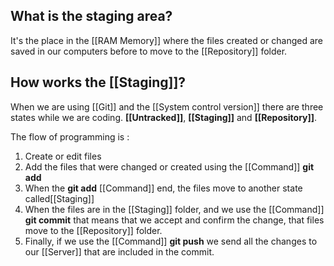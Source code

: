 ## What is the staging area?
It's the place in the [[RAM Memory]] where the files created or changed are saved in our computers before to move to the [[Repository]] folder.

## How works the [[Staging]]?
When we are using [[Git]] and the [[System control version]] there are three states while we are coding. **[[Untracked]]**, **[[Staging]]** and **[[Repository]]**.

The flow of programming is :
1. Create or edit files
2. Add the files that were changed or created using the [[Command]] **git add**
3. When the **git add** [[Command]] end, the files move to another state called[[Staging]]
4. When the files are in the [[Staging]] folder, and we use the [[Command]] **git commit** that means that we accept and confirm the change, that files move to the [[Repository]] folder.
5. Finally, if we use the [[Command]] **git push** we send all the changes to our [[Server]]  that are included in the commit.
